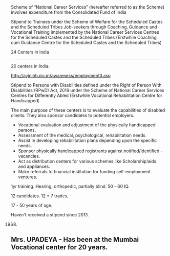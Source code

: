Scheme of “National Career Services” (hereafter referred to as the Scheme) involves expenditure from the Consolidated Fund of India

Stipend to Trainees under the Scheme of Welfare for the Scheduled Castes and the Scheduled Tribes Job-seekers through Coaching, Guidance and Vocational Training implemented by the National Career Services Centres for the Scheduled Castes and the Scheduled Tribes (Erstwhile Coaching cum Guidance Centre for the Scheduled Castes and the Scheduled Tribes)

24 Centers in India



----------------
20 centers in India. 

http://ayjnihh.nic.in/awareness/employment3.asp

Stipend to Persons with Disabilities defined under the Right of Person With
Disabilities (RPwD) Act, 2016 under the Scheme of National Career Services Centres for Differently Abled (Erstwhile Vocational Rehabilitation Centre for Handicapped)

The main purpose of these centers is to evaluate the capabilities of disabled clients. They also sponsor candidates to potential employers.

- Vocational evaluation and adjustment of the physically handicapped persons.
- Assessment of the medical, psychological, rehabilitation needs.
- Assist in developing rehabilitation plans depending upon the specific needs.
- Sponsor physically handicapped registrants against notified/identified - vacancies.
- Act as distribution centers for various schemes like Scholarship/aids and appliances.
- Make referrals to financial institution for funding self-employment ventures.

1yr training. Hearing, orthopedic, partially blind. 50 - 60 IQ.

12 candidates. 12 * 7 trades.

17 - 50 years of age.

Haven't received a stipend since 2013.

1968. 

Mrs. UPADEYA - Has been at the Mumbai Vocational center for 20 years.
-------------




